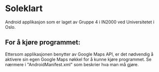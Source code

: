<h1>Soleklart</h1>

Android applikasjon som er laget av Gruppe 4 i IN2000 ved Universitetet i Oslo. 

## For å kjøre programmet: <br />
Ettersom applikasjonen benytter av Google Maps API, er det nødvendig å aktivere sin egen Google Maps nøkkel 
for å kunne kjøre programmet. Se nærmere i "AndroidManifest.xml" som beskrier hva man må gjøre. 
